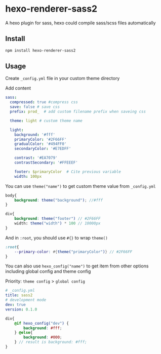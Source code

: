 # hexo-renderer-sass2

A hexo plugin for sass, hexo could compile sass/scss files automatically

## Install

```bash
npm install hexo-renderer-sass2
```

## Usage

Create `_config.yml` file in your custom theme directory

Add content

```yml
sass:
  compressed: true #compress css
  save: false # save css
  prefix: prod_  # add custom filename prefix when saveing css

  theme: light # custom theme name

  light:
    background: '#fff'
    primaryColor: '#2F66FF'
    gradualColor: '#494FF0'
    secondaryColor: '#E7EDFF'

    contrast: '#EA7079'
    contrastSecondary: '#FFEEEF'

    footer: $primaryColor  # Cite previous variable
    width: 100px
```

You can use `theme("name")` to get custom theme value from `_config.yml`

```scss
body{
    background: theme("background"); //#fff
}

div{
    background: theme("footer") // #2F66FF
    width: theme("width") * 100 // 10000px
}
```

And in `:root`, you should use `#{}` to wrap `theme()`

```scss
:root{
    --primary-color: #{theme("primaryColor")} // #2F66FF
}
```

You can also use `hexo_config("name")` to get item from other options including global config and theme config

Priority: `theme config` > `global config`

```yml
# _config.yml
title: sass2
# development mode
dev: true
version: 0.1.0
```

```scss
div{
    @if hexo_config("dev") {
        background: #fff;
    } @else{
        background: #000;
    } // result is background: #fff;
}
```